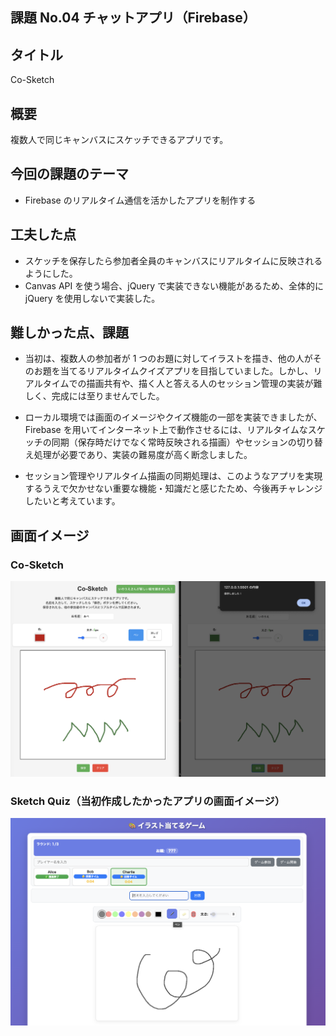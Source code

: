 ## 課題 No.04 チャットアプリ（Firebase）

## タイトル

Co-Sketch

## 概要

複数人で同じキャンバスにスケッチできるアプリです。

## 今回の課題のテーマ

- Firebase のリアルタイム通信を活かしたアプリを制作する

## 工夫した点

- スケッチを保存したら参加者全員のキャンバスにリアルタイムに反映されるようにした。
- Canvas API を使う場合、jQuery で実装できない機能があるため、全体的に jQuery を使用しないで実装した。

## 難しかった点、課題

- 当初は、複数人の参加者が 1 つのお題に対してイラストを描き、他の人がそのお題を当てるリアルタイムクイズアプリを目指していました。しかし、リアルタイムでの描画共有や、描く人と答える人のセッション管理の実装が難しく、完成には至りませんでした。

- ローカル環境では画面のイメージやクイズ機能の一部を実装できましたが、Firebase を用いてインターネット上で動作させるには、リアルタイムなスケッチの同期（保存時だけでなく常時反映される描画）やセッションの切り替え処理が必要であり、実装の難易度が高く断念しました。

- セッション管理やリアルタイム描画の同期処理は、このようなアプリを実現するうえで欠かせない重要な機能・知識だと感じたため、今後再チャレンジしたいと考えています。

## 画面イメージ

### Co-Sketch

![Co-Sketch](./images/Co-Sketch.png)

### Sketch Quiz（当初作成したかったアプリの画面イメージ）

![Sketch Quiz](./images/SketchQuiz.png)
